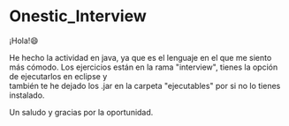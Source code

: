 # Onestic_Interview

¡Hola!😄

He hecho la actividad en java, ya que es el lenguaje en el que me siento más cómodo.
Los ejercicios están en la rama "interview", tienes la opción de ejecutarlos en eclipse y  
también te he dejado los .jar en la carpeta "ejecutables" por si no lo tienes instalado.

Un saludo y gracias por la oportunidad.
